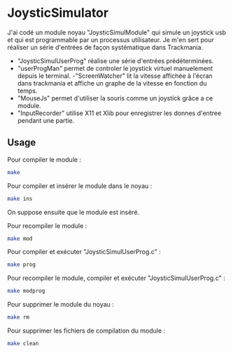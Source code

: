 # JoysticSimulator

J'ai codé un module noyau "JoysticSimulModule" qui simule un joystick usb et qui est programmable par un processus utilisateur.
Je m'en sert pour réaliser un série d'entrées de façon systématique dans Trackmania.

- "JoysticSimulUserProg" réalise une série d'entrées prédéterminées.
- "userProgMan" permet de controler le joystick virtuel manuelement depuis le terminal.
-"ScreenWatcher" lit la vitesse affichée à l'écran dans trackmania et affiche un graphe de la vitesse en fonction du temps.
- "MouseJs" permet d'utiliser la souris comme un joystick grâce a ce module.
- "InputRecorder" utilise X11 et Xlib pour enregistrer les donnes d'entree pendant une partie.

## Usage

Pour compiler le module  :
```sh
make 
```
Pour compiler et insérer le module dans le noyau :
```sh
make ins
```
On suppose ensuite que le module est inséré.

Pour recompiler le module :
```sh
make mod
```
Pour compiler et exécuter "JoysticSimulUserProg.c" : 
```sh
make prog
```
Pour recompiler le module, compiler et exécuter "JoysticSimulUserProg.c" : 
```sh
make modprog
```
Pour supprimer le module du noyau :
```sh
make rm
```
Pour supprimer les fichiers de compilation du module :
```sh
make clean
```


